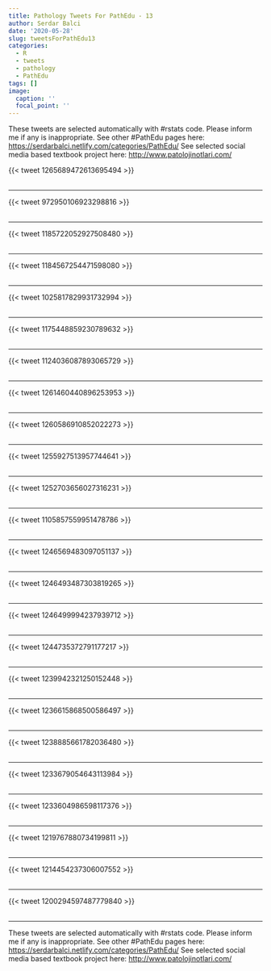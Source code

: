 ```yaml
---
title: Pathology Tweets For PathEdu - 13
author: Serdar Balci
date: '2020-05-28'
slug: tweetsForPathEdu13
categories:
  - R
  - tweets
  - pathology
  - PathEdu
tags: []
image:
  caption: ''
  focal_point: ''
---
```



These tweets are selected automatically with #rstats code. Please inform me if any is inappropriate.
See other #PathEdu pages here: https://serdarbalci.netlify.com/categories/PathEdu/ 
See selected social media based textbook project here: http://www.patolojinotlari.com/

{{< tweet 1265689472613695494 >}}
<br>
<br>
<hr>
{{< tweet 972950106923298816 >}}
<br>
<br>
<hr>
{{< tweet 1185722052927508480 >}}
<br>
<br>
<hr>
{{< tweet 1184567254471598080 >}}
<br>
<br>
<hr>
{{< tweet 1025817829931732994 >}}
<br>
<br>
<hr>
{{< tweet 1175448859230789632 >}}
<br>
<br>
<hr>
{{< tweet 1124036087893065729 >}}
<br>
<br>
<hr>
{{< tweet 1261460440896253953 >}}
<br>
<br>
<hr>
{{< tweet 1260586910852022273 >}}
<br>
<br>
<hr>
{{< tweet 1255927513957744641 >}}
<br>
<br>
<hr>
{{< tweet 1252703656027316231 >}}
<br>
<br>
<hr>
{{< tweet 1105857559951478786 >}}
<br>
<br>
<hr>
{{< tweet 1246569483097051137 >}}
<br>
<br>
<hr>
{{< tweet 1246493487303819265 >}}
<br>
<br>
<hr>
{{< tweet 1246499994237939712 >}}
<br>
<br>
<hr>
{{< tweet 1244735372791177217 >}}
<br>
<br>
<hr>
{{< tweet 1239942321250152448 >}}
<br>
<br>
<hr>
{{< tweet 1236615868500586497 >}}
<br>
<br>
<hr>
{{< tweet 1238885661782036480 >}}
<br>
<br>
<hr>
{{< tweet 1233679054643113984 >}}
<br>
<br>
<hr>
{{< tweet 1233604986598117376 >}}
<br>
<br>
<hr>
{{< tweet 1219767880734199811 >}}
<br>
<br>
<hr>
{{< tweet 1214454237306007552 >}}
<br>
<br>
<hr>
{{< tweet 1200294597487779840 >}}
<br>
<br>
<hr>


These tweets are selected automatically with #rstats code. Please inform me if any is inappropriate.
See other #PathEdu pages here: https://serdarbalci.netlify.com/categories/PathEdu/ 
See selected social media based textbook project here: http://www.patolojinotlari.com/
